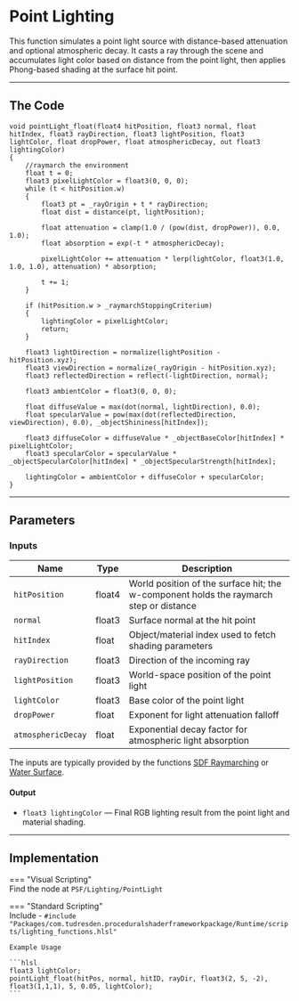 # Point Lighting

This function simulates a point light source with distance-based attenuation and optional atmospheric decay. It casts a ray through the scene and accumulates light color based on distance from the point light, then applies Phong-based shading at the surface hit point.

---

## The Code
```hlsl
void pointLight_float(float4 hitPosition, float3 normal, float hitIndex, float3 rayDirection, float3 lightPosition, float3 lightColor, float dropPower, float atmosphericDecay, out float3 lightingColor)
{
    //raymarch the environment    
    float t = 0;
    float3 pixelLightColor = float3(0, 0, 0);
    while (t < hitPosition.w)
    {
        float3 pt = _rayOrigin + t * rayDirection;
        float dist = distance(pt, lightPosition);
    
        float attenuation = clamp(1.0 / (pow(dist, dropPower)), 0.0, 1.0); 
        float absorption = exp(-t * atmosphericDecay);
        
        pixelLightColor += attenuation * lerp(lightColor, float3(1.0, 1.0, 1.0), attenuation) * absorption;

        t += 1;
    }

    if (hitPosition.w > _raymarchStoppingCriterium)
    {
        lightingColor = pixelLightColor;
        return;
    }
    
    float3 lightDirection = normalize(lightPosition - hitPosition.xyz);
    float3 viewDirection = normalize(_rayOrigin - hitPosition.xyz);
    float3 reflectedDirection = reflect(-lightDirection, normal);
    
    float3 ambientColor = float3(0, 0, 0);
    
    float diffuseValue = max(dot(normal, lightDirection), 0.0);
    float specularValue = pow(max(dot(reflectedDirection, viewDirection), 0.0), _objectShininess[hitIndex]);

    float3 diffuseColor = diffuseValue * _objectBaseColor[hitIndex] * pixelLightColor;
    float3 specularColor = specularValue * _objectSpecularColor[hitIndex] * _objectSpecularStrength[hitIndex];
    
    lightingColor = ambientColor + diffuseColor + specularColor;
}
```

---

## Parameters

### Inputs

| Name               | Type     | Description |
|--------------------|----------|-------------|
| `hitPosition`      | float4   | World position of the surface hit; the w-component holds the raymarch step or distance |
| `normal`           | float3   | Surface normal at the hit point |
| `hitIndex`         | float    | Object/material index used to fetch shading parameters |
| `rayDirection`     | float3   | Direction of the incoming ray |
| `lightPosition`    | float3   | World-space position of the point light |
| `lightColor`       | float3   | Base color of the point light |
| `dropPower`        | float    | Exponent for light attenuation falloff |
| `atmosphericDecay` | float    | Exponential decay factor for atmospheric light absorption |

The inputs are typically provided by the functions [SDF Raymarching](...) or [Water Surface](...).

#### **Output**
- `float3 lightingColor` — Final RGB lighting result from the point light and material shading.

---

## Implementation

=== "Visual Scripting"  
    Find the node at ```PSF/Lighting/PointLight```

=== "Standard Scripting"  
    Include - ```#include "Packages/com.tudresden.proceduralshaderframeworkpackage/Runtime/scripts/lighting_functions.hlsl"```

    Example Usage

    ```hlsl
    float3 lightColor;
    pointLight_float(hitPos, normal, hitID, rayDir, float3(2, 5, -2), float3(1,1,1), 5, 0.05, lightColor);
    ```
